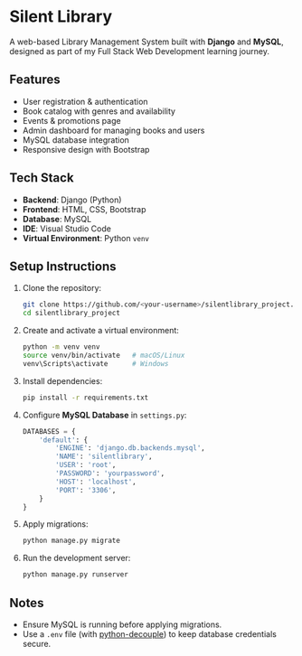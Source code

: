 # Silent Library

A web-based Library Management System built with **Django** and **MySQL**, designed as part of my Full Stack Web Development learning journey.

## Features
- User registration & authentication
- Book catalog with genres and availability
- Events & promotions page
- Admin dashboard for managing books and users
- MySQL database integration
- Responsive design with Bootstrap

## Tech Stack
- **Backend**: Django (Python)
- **Frontend**: HTML, CSS, Bootstrap
- **Database**: MySQL
- **IDE**: Visual Studio Code
- **Virtual Environment**: Python `venv`

## Setup Instructions

1. Clone the repository:
   ```bash
   git clone https://github.com/<your-username>/silentlibrary_project.git
   cd silentlibrary_project
   ```

2. Create and activate a virtual environment:
   ```bash
   python -m venv venv
   source venv/bin/activate   # macOS/Linux
   venv\Scripts\activate      # Windows
   ```

3. Install dependencies:
   ```bash
   pip install -r requirements.txt
   ```

4. Configure **MySQL Database** in `settings.py`:
   ```python
   DATABASES = {
       'default': {
           'ENGINE': 'django.db.backends.mysql',
           'NAME': 'silentlibrary',
           'USER': 'root',
           'PASSWORD': 'yourpassword',
           'HOST': 'localhost',
           'PORT': '3306',
       }
   }
   ```

5. Apply migrations:
   ```bash
   python manage.py migrate
   ```

6. Run the development server:
   ```bash
   python manage.py runserver
   ```

## Notes
- Ensure MySQL is running before applying migrations.
- Use a `.env` file (with [python-decouple](https://pypi.org/project/python-decouple/)) to keep database credentials secure.
